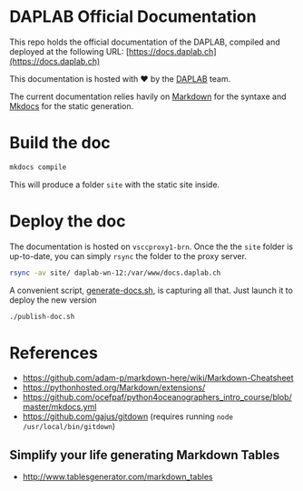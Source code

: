 DAPLAB Official Documentation
=============

This repo holds the official documentation of the DAPLAB, compiled and deployed at the following 
URL: [https://docs.daplab.ch](https://docs.daplab.ch)

This documentation is hosted with ❤ by the [DAPLAB](http://daplab.ch) team.

The current documentation relies havily on [Markdown](https://daringfireball.net/projects/markdown/)
for the syntaxe and [Mkdocs](http://www.mkdocs.org/) for the static generation.

# Build the doc

```bash
mkdocs compile
```

This will produce a folder `site` with the static site inside.

# Deploy the doc

The documentation is hosted on `vsccproxy1-brn`. Once the the `site` folder is up-to-date, 
you can simply `rsync` the folder to the proxy server.

```bash
rsync -av site/ daplab-wn-12:/var/www/docs.daplab.ch
```

A convenient script, [generate-docs.sh](generate-doc.sh), is capturing all that. Just launch
it to deploy the new version

```bash
./publish-doc.sh
```

# References

* https://github.com/adam-p/markdown-here/wiki/Markdown-Cheatsheet
* https://pythonhosted.org/Markdown/extensions/
* https://github.com/ocefpaf/python4oceanographers_intro_course/blob/master/mkdocs.yml
* https://github.com/gajus/gitdown (requires running `node /usr/local/bin/gitdown`)

## Simplify your life generating Markdown Tables

* http://www.tablesgenerator.com/markdown_tables

